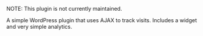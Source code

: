 NOTE: This plugin is not currently maintained.

A simple WordPress plugin that uses AJAX to track visits. Includes a widget and very simple analytics.
